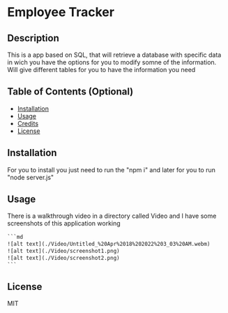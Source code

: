 # Employee Tracker

## Description

This is a app based on SQL, that will retrieve a database with specific data in wich you have the options for you to modify somne of the information. Will give different tables for you to have the information you need

## Table of Contents (Optional)

- [Installation](#installation)
- [Usage](#usage)
- [Credits](#credits)
- [License](#license)

## Installation

For you to install you just need to run the "npm i" and later for you to run "node server.js"

## Usage

There is a walkthrough video in a directory called Video and I have some screenshots of this application working

    ```md
    ![alt text](./Video/Untitled_%20Apr%2018%202022%203_03%20AM.webm)
    ![alt text](./Video/screenshot1.png)
    ![alt text](./Video/screenshot2.png)
    ```

## License

MIT
